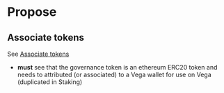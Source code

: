 # Propose

## Associate tokens
See [Associate tokens](./1000-ASSO-associate.md)


- **must** see that the governance token is an ethereum ERC20 token and needs to attributed (or associated) to a Vega wallet for use on Vega (duplicated in Staking)
